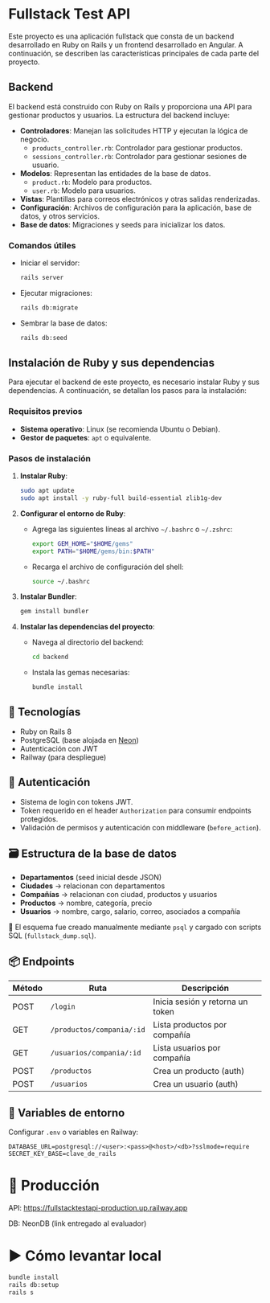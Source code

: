 # Fullstack Test API

Este proyecto es una aplicación fullstack que consta de un backend desarrollado en Ruby on Rails y un frontend desarrollado en Angular. A continuación, se describen las características principales de cada parte del proyecto.

## Backend

El backend está construido con Ruby on Rails y proporciona una API para gestionar productos y usuarios. La estructura del backend incluye:

- **Controladores**: Manejan las solicitudes HTTP y ejecutan la lógica de negocio.
  - `products_controller.rb`: Controlador para gestionar productos.
  - `sessions_controller.rb`: Controlador para gestionar sesiones de usuario.
- **Modelos**: Representan las entidades de la base de datos.
  - `product.rb`: Modelo para productos.
  - `user.rb`: Modelo para usuarios.
- **Vistas**: Plantillas para correos electrónicos y otras salidas renderizadas.
- **Configuración**: Archivos de configuración para la aplicación, base de datos, y otros servicios.
- **Base de datos**: Migraciones y seeds para inicializar los datos.

### Comandos útiles

- Iniciar el servidor:
  ```bash
  rails server
  ```
- Ejecutar migraciones:
  ```bash
  rails db:migrate
  ```
- Sembrar la base de datos:
  ```bash
  rails db:seed
  ```

## Instalación de Ruby y sus dependencias

Para ejecutar el backend de este proyecto, es necesario instalar Ruby y sus dependencias. A continuación, se detallan los pasos para la instalación:

### Requisitos previos

- **Sistema operativo**: Linux (se recomienda Ubuntu o Debian).
- **Gestor de paquetes**: `apt` o equivalente.

### Pasos de instalación

1. **Instalar Ruby**:
   ```bash
   sudo apt update
   sudo apt install -y ruby-full build-essential zlib1g-dev
   ```

2. **Configurar el entorno de Ruby**:
   - Agrega las siguientes líneas al archivo `~/.bashrc` o `~/.zshrc`:
     ```bash
     export GEM_HOME="$HOME/gems"
     export PATH="$HOME/gems/bin:$PATH"
     ```
   - Recarga el archivo de configuración del shell:
     ```bash
     source ~/.bashrc
     ```

3. **Instalar Bundler**:
   ```bash
   gem install bundler
   ```

4. **Instalar las dependencias del proyecto**:
   - Navega al directorio del backend:
     ```bash
     cd backend
     ```
   - Instala las gemas necesarias:
     ```bash
     bundle install
     ```


## 🔧 Tecnologías

- Ruby on Rails 8
- PostgreSQL (base alojada en [Neon](https://neon.tech))
- Autenticación con JWT
- Railway (para despliegue)

## 🔐 Autenticación

- Sistema de login con tokens JWT.
- Token requerido en el header `Authorization` para consumir endpoints protegidos.
- Validación de permisos y autenticación con middleware (`before_action`).

## 🗃️ Estructura de la base de datos

- **Departamentos** (seed inicial desde JSON)
- **Ciudades** → relacionan con departamentos
- **Compañías** → relacionan con ciudad, productos y usuarios
- **Productos** → nombre, categoría, precio
- **Usuarios** → nombre, cargo, salario, correo, asociados a compañía

📎 El esquema fue creado manualmente mediante `psql` y cargado con scripts SQL (`fullstack_dump.sql`).

## 📦 Endpoints

| Método | Ruta                             | Descripción                        |
|--------|----------------------------------|------------------------------------|
| POST   | `/login`                         | Inicia sesión y retorna un token   |
| GET    | `/productos/compania/:id`        | Lista productos por compañía       |
| GET    | `/usuarios/compania/:id`         | Lista usuarios por compañía        |
| POST   | `/productos`                     | Crea un producto (auth)            |
| POST   | `/usuarios`                      | Crea un usuario (auth)             |

## 📌 Variables de entorno

Configurar `.env` o variables en Railway:

```env
DATABASE_URL=postgresql://<user>:<pass>@<host>/<db>?sslmode=require
SECRET_KEY_BASE=clave_de_rails
```
# 🚀 Producción
API: https://fullstacktestapi-production.up.railway.app

DB: NeonDB (link entregado al evaluador)

# ▶️ Cómo levantar local
```bash
bundle install
rails db:setup
rails s
```